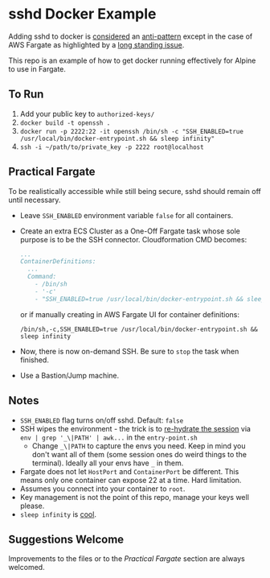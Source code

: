 # sshd Docker Example

Adding sshd to docker is [considered](https://stackoverflow.com/a/52310862/399632) an [anti-pattern](https://jpetazzo.github.io/2014/06/23/docker-ssh-considered-evil/) except in the case of AWS Fargate as highlighted by a [long standing issue](https://github.com/aws/containers-roadmap/issues/187).

This repo is an example of how to get docker running effectively for Alpine to use in Fargate.

## To Run

1. Add your public key to `authorized-keys/`
1. `docker build -t openssh .`
1. `docker run -p 2222:22 -it openssh /bin/sh -c "SSH_ENABLED=true /usr/local/bin/docker-entrypoint.sh && sleep infinity"`
1. `ssh -i ~/path/to/private_key -p 2222 root@localhost`

## Practical Fargate

To be realistically accessible while still being secure, sshd should remain off until necessary.

- Leave `SSH_ENABLED` environment variable `false` for all containers.
- Create an extra ECS Cluster as a One-Off Fargate task whose sole purpose is to be the SSH connector. Cloudformation CMD becomes:
  ``` YAML
  ...
  ContainerDefinitions:
    ...
    Command:
      - /bin/sh
      - '-c'
      - "SSH_ENABLED=true /usr/local/bin/docker-entrypoint.sh && sleep infinity"
  ```

  or if manually creating in AWS Fargate UI for container definitions:

  `/bin/sh,-c,SSH_ENABLED=true /usr/local/bin/docker-entrypoint.sh && sleep infinity`

- Now, there is now on-demand SSH. Be sure to `stop` the task when finished.
- Use a Bastion/Jump machine.

## Notes

- `SSH_ENABLED` flag turns on/off sshd. Default: `false`
- SSH wipes the environment - the trick is to [re-hydrate the session](https://stackoverflow.com/questions/34630571/docker-env-variables-not-set-while-log-via-shell) via `env | grep '_\|PATH' | awk...` in the `entry-point.sh`
  - Change `_\|PATH` to capture the envs you need. Keep in mind you don't want all of them (some session ones do weird things to the terminal). Ideally all your envs have `_` in them.
- Fargate does not let `HostPort` and `ContainerPort` be different. This means only one container can expose 22 at a time. Hard limitation.
- Assumes you connect into your container to `root`.
- Key management is not the point of this repo, manage your keys well please.
- `sleep infinity` is [cool](https://stackoverflow.com/a/22100106/399632).

## Suggestions Welcome

Improvements to the files or to the *Practical Fargate* section are always welcomed.
